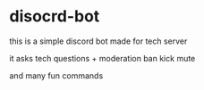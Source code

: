 # disocrd-bot
this is a simple discord bot made for tech server 

it asks tech questions + moderation
ban 
kick
mute

and many fun commands

